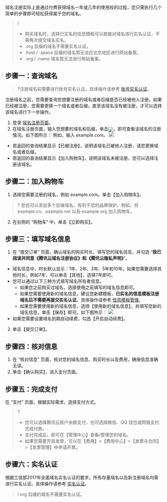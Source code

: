 域名注册实际上是通过付费获得域名一年或几年的使用权的过程，您只需执行几个简单的步骤即可轻松获得属于您的域名。
>! 
> - 购买域名时，选择已实名的信息模板可以直接对域名进行实名认证，不需再次提交域名实名。
> - .org 后缀的域名不需要实名认证。
> - .host / .space 后缀的域名暂无法在北京地区进行网站备案。
> - .org / .name 域名暂无法进行网站备案。

## 步骤一：查询域名
>?注册域名前需要进行账号实名认证。具体操作请参考 [账号实名认证](https://cloud.tencent.com/document/product/378/3629)。
>
注册域名之前，您需要查询您想要注册的域名或者后缀是否已经被他人注册。如果已经被注册，您需要更换一个域名或者后缀，直至该域名没有被注册，才可以选择该域名进行下一步操作。

1. 登录 [域名注册页面](https://dnspod.cloud.tencent.com/?from=qcloudHpProductDns/)。
2. 在域名注册页面，输入您想要的域名和后缀，单击<span ><img src="https://main.qcloudimg.com/raw/0cc93679f33e50d7c6b3fea4d9110cc1.png" style="margin-bottom:-5px;"/></span>，即可查看该域名的注册情况。如下图所示：
例如，输入 example.com。
![](https://main.qcloudimg.com/raw/cabdb3d2a0cc7465fb4b8fe09fce2de8.png)
 - 若返回的查询结果显示【已被注册】，说明该域名已被他人注册，请您更换域名或者后缀。
 - 若返回的查询结果显示【加入购物车】，说明该域名未被注册，您可以选择注册该域名。

## 步骤二：加入购物车

1. 选择您需要注册的域名，例如 example.com。单击【加入购物车】。
>? 您也可以添加多个后缀域名，有利于您的品牌保护。例如，将 example.cn、example.net 以及 example.org 加入购物车。
2. 在右侧的 “购物车” 中，单击【立即购买】。

## 步骤三：填写域名信息

1. 在 “提交订单” 页面，确认域名的购买时长，填写您的域名信息，并勾选 “**我已阅读并同意《腾讯云域名注册协议》和《腾讯云隐私声明》**”。
 - 域名信息中，时长默认显示：1年、2年、3年、5年和10年。如果您需要选择其他时长，例如7年，可以单击【其他】，选择7年即可。
 - 您可以通过以下三种方式填写域名所有者信息。
    - 如果您之前购买过域名，选择使用之前填写的域名信息即可。
    - 如果您需要使用新的域名信息，建议您新建模板，**已实名的信息模板注册域名后不需要再提交实名认证**。具体操作请参考 [信息模板管理](https://cloud.tencent.com/document/product/242/15435)。
    - 如果您需要使用新的域名信息，选择【使用新的域名信息】，并填写您新的域名信息，单击【保存】即可。如下图所示：
![](https://main.qcloudimg.com/raw/e801e2e12d0dfc432548a96dd8671288.png)
 - 如果您需要设置域名到期自动续费，勾选【开启自动续费】。
2. 单击【提交订单】。

## 步骤四：核对信息

1. 在 “核对信息” 页面，核对您的域名信息、购买时长以及费用，确保信息准确无误。
2. 单击【确认购买】，进入支付页面。

## 步骤五：完成支付

在 “支付” 页面，根据实际需求，选择支付方式。
>? 
> - 您可以选择腾讯云账户余额支付，也可选择微信、QQ 钱包或网银支付完成付款。
> - 支付完成后，即可在【管理中心】查看/管理您的域名。
> - 如果您需要开具发票，可以在【费用】>【费用中心】>【发票与合同】>【发票管理】中申请开票。

## 步骤六：实名认证
根据工信部2017年全面域名实名认证的要求，所有存量域名以及新注册域名均需进行实名认证。具体操作请参考 [实名认证](https://cloud.tencent.com/document/product/242/6707)。
>!.org 后缀的域名不需要实名认证。
